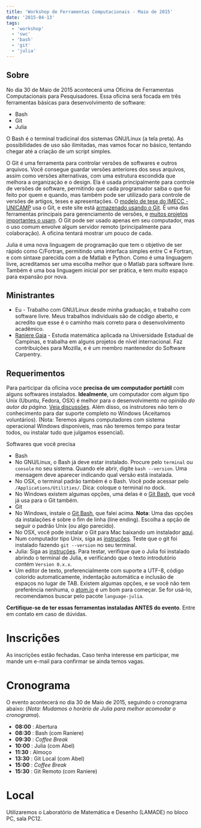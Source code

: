 ```yaml
---
title: 'Workshop de Ferramentas Computacionais - Maio de 2015'
date: '2015-04-13'
tags:
  - 'workshop'
  - 'swc'
  - 'bash'
  - 'git'
  - 'julia'
---
```


## Sobre

No dia 30 de Maio de 2015 acontecerá uma Oficina de Ferramentas Computacionais
para Pesquisadores.
Essa oficina será focada em três ferramentas básicas para desenvolvimento de
software:

- Bash
- Git
- Julia

O Bash é o terminal tradicinal dos sistemas GNU/Linux (a tela preta).
As possibilidades de uso são ilimitadas, mas vamos focar no básico,
tentando chegar até a criação de um script simples.

O Git é uma ferramenta para controlar versões de softwares e outros arquivos.
Você consegue guardar versões anteriores dos seus arquivos, assim como versões
alternativas, com uma estrutura escondida que melhora a organização e o design.
Ela é usada principalmente para controle de versões de software, permitindo que
cada programador saiba o que foi feito por quem e quando, mas também pode ser
utilizado para controle de versões de artigos, teses e apresentações.
O [modelo de tese do IMECC - UNICAMP](https://github.com/lpoo/modelo_tese_imecc)
usa o Git, e este site está [armazenado usando o
Git](https://github.com/abelsiqueira/abelsiqueira.github.io).
É uma das ferramentas principais para gerenciamento de versões, e [muitos
projetos importantes o usam](https://git.wiki.kernel.org/index.php/GitProjects).
O Git pode ser usado apenas em seu computador, mas o uso comum envolve algum
servidor remoto (principalmente para colaboração). A oficina tentará mostrar um
pouco de cada.

Julia é uma nova linguagem de programação que tem o objetivo de ser rápido como
C/Fortran, permitindo uma interfaca simples entre C e Fortran, e com sintaxe
parecida com a de Matlab e Python.
Como é uma linguagem livre, acreditamos ser uma escolha melhor que o Matlab para
software livre.
Também é uma boa linguagem inicial por ser prática, e tem muito espaço para
expansão por nova.

## Ministrantes

- Eu - Trabalho com GNU/Linux desde minha graduação,
e trabalho com software livre. Meus trabalhos individuais são de código
aberto, e acredito que esse é o caminho mais correto para o desenvolvimento
acadêmico.
- [Raniere Gaia](http://rgaiacs.com/) - Estuda matemática aplicada na
Universidade Estadual de Campinas, e trabalha em alguns projetos de nível
internacional. Faz contribuições para Mozilla, e é um membro mantenedor do
Software Carpentry.

## Requerimentos

Para participar da oficina voce **precisa de um computador portátil**
com alguns softwares instalados.
**Idealmente**, um computador com algum tipo Unix (Ubuntu, Fedora, OSX) é melhor
para o desenvolvimento _na opinião do autor da página_.
[Veja
discussões](http://www.quora.com/Is-it-important-for-modern-programmers-to-know-use-Unix-Why).
Além disso, os instrutores não tem o conhecimento para dar suporte completo no
Windows (Aceitamos voluntários).
(Nota: Teremos alguns computadores com sistema operacional Windows disponíveis,
mas não teremos tempo para testar todos, ou instalar tudo que julgamos
essencial).

Softwares que você precisa

- Bash
- No GNU/Linux, o Bash já deve estar instalado.
Procure pelo `terminal` ou `console` no seu sistema. Quando ele abrir,
digite `bash --version`.
Uma mensagem deve aparecer indicando qual versão está instalada.
- No OSX, o terminal padrão também é o Bash. Você pode acessar pelo
`/Applications/Utilities/`. Dica: coloque o terminal no dock.
- No Windows existem algumas opções,
uma delas é o [Git Bash](http://msysgit.github.io/), que você já usa para o
Git também.
- Git
- No Windows, instale o [Git Bash](http://msysgit.github.io/), que falei
acima.
**Nota**: Uma das opções da instalações é sobre o fim de linha (line
ending). Escolha a opção de seguir o padrão Unix (ou algo parecido).
- No OSX, você pode instalar o Git para Mac baixando um instalador
[aqui](http://sourceforge.net/projects/git-osx-installer/files/).
- Num computador tipo Unix, siga as [instruções](http://git-scm.com/downloads).
Teste que o git foi instalado fazendo `git --version` no seu terminal.
- Julia: Siga as [instruções](http://julialang.org/downloads/).
Para testar, verifique que o Julia foi instalado abrindo o terminal de
Julia, e verificando que o texto introdutório contém `Version 0.x.x`.
- Um editor de texto, preferencialmente com suporte a UTF-8, código colorido
automaticamente, indentação automática e inclusão de espaços no lugar de
TAB. Existem algumas opções, e se você não tem preferência nenhuma, o
[atom.io](https://atom.io/) é um bom para começar. Se for usá-lo,
recomendamos buscar pelo pacote `language-julia`.

**Certifique-se de ter essas ferramentas instaladas ANTES do evento**. Entre em
contato em caso de dúvidas.

# Inscrições

As inscrições estão fechadas. Caso tenha interesse em participar, me mande um
e-mail para confirmar se ainda temos vagas.

# Cronograma

O evento acontecerá no dia 30 de Maio de 2015, seguindo o cronograma abaixo:
(_Nota: Mudamos o horário de Julia para melhor acomodar o cronograma_).

- **08:00** : Abertura
- **08:30** : Bash (com Raniere)
- **09:30** : _Coffee Break_
- **10:00** : Julia (com Abel)
- **11:30** : Almoço
- **13:30** : Git Local (com Abel)
- **15:00** : _Coffee Break_
- **15:30** : Git Remoto (com Raniere)

# Local

Utilizaremos o Laboratório de Matemática e Desenho (LAMADE) no bloco PC, sala
PC12.
